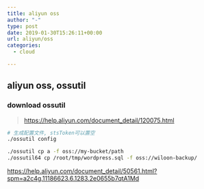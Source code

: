 ```yaml
---
title: aliyun oss
author: "-"
type: post
date: 2019-01-30T15:26:11+00:00
url: aliyun/oss
categories:
  - cloud

---
```

## aliyun oss, ossutil
### download ossutil
>https://help.aliyun.com/document_detail/120075.html

```bash
# 生成配置文件, stsToken可以置空
./ossutil config

./ossutil cp a -f oss://my-bucket/path
./ossutil64 cp /root/tmp/wordpress.sql -f oss://wiloon-backup/
```

https://help.aliyun.com/document_detail/50561.html?spm=a2c4g.11186623.6.1283.2e0655b7qtA1Md
